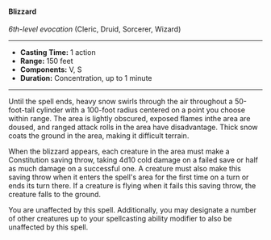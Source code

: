 #### Blizzard
*6th-level evocation* (Cleric, Druid, Sorcerer, Wizard)
___
- **Casting Time:** 1 action
- **Range:** 150 feet
- **Components:** V, S
- **Duration:** Concentration, up to 1 minute
---
Until the spell ends, heavy snow swirls through the air throughout a 50-foot-tall cylinder with a 100-foot radius centered on a point you choose within range. The area is lightly obscured, exposed flames inthe area are doused, and ranged attack rolls in the area have disadvantage. Thick snow coats the ground in the area, making it difficult terrain.

When the blizzard appears, each creature in the area must make a Constitution saving throw, taking 4d10 cold damage on a failed save or half as much damage on a successful one. A creature must also make this saving throw when it enters the spell's area for the first time on a turn or ends its turn there. If a creature is flying when it fails this saving throw, the creature falls to the ground.

You are unaffected by this spell. Additionally, you may designate a number of other creatures up to your spellcasting ability modifier to also be unaffected by this spell.

